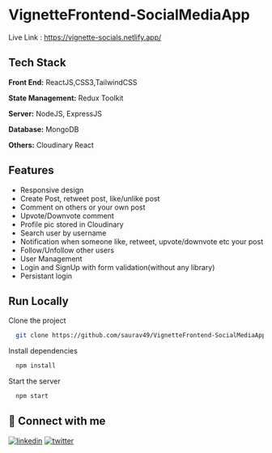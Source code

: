 # VignetteFrontend-SocialMediaApp

Live Link : https://vignette-socials.netlify.app/

## Tech Stack

**Front End:** ReactJS,CSS3,TailwindCSS

**State Management:** Redux Toolkit

**Server:** NodeJS, ExpressJS

**Database:** MongoDB

**Others:** Cloudinary React

## Features

- Responsive design
- Create Post, retweet post, like/unlike post
- Comment on others or your own post
- Upvote/Downvote comment
- Profile pic stored in Cloudinary
- Search user by username
- Notification when someone like, retweet, upvote/downvote etc your post
- Follow/Unfollow other users
- User Management
- Login and SignUp with form validation(without any library)
- Persistant login

## Run Locally

Clone the project

```bash
  git clone https://github.com/saurav49/VignetteFrontend-SocialMediaApp.git
```

Install dependencies

```bash
  npm install
```

Start the server

```bash
  npm start
```

## 🔗 Connect with me

[![linkedin](https://img.shields.io/badge/linkedin-0A66C2?style=for-the-badge&logo=linkedin&logoColor=white)](https://www.linkedin.com/in/saurav-biswas-0865b2171/)
[![twitter](https://img.shields.io/badge/twitter-1DA1F2?style=for-the-badge&logo=twitter&logoColor=white)](https://twitter.com/Saurav82381890)
